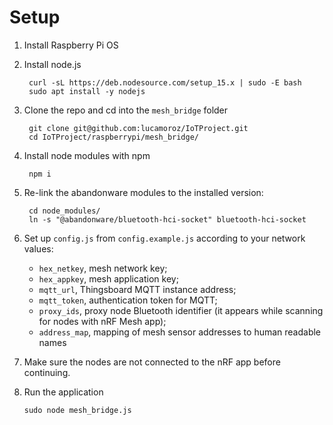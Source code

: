 # Setup

1. Install Raspberry Pi OS

5. Install node.js

        curl -sL https://deb.nodesource.com/setup_15.x | sudo -E bash     
        sudo apt install -y nodejs

6. Clone the repo and cd into the `mesh_bridge` folder

        git clone git@github.com:lucamoroz/IoTProject.git
        cd IoTProject/raspberrypi/mesh_bridge/

7. Install node modules with npm

        npm i

8. Re-link the abandonware modules to the installed version:

        cd node_modules/
        ln -s "@abandonware/bluetooth-hci-socket" bluetooth-hci-socket
        
9. Set up `config.js` from `config.example.js` according to your network values:

   - `hex_netkey`, mesh network key; 
   - `hex_appkey`, mesh application key;
   - `mqtt_url`, Thingsboard MQTT instance address;
   - `mqtt_token`, authentication token for MQTT;
   - `proxy_ids`, proxy node Bluetooth identifier (it appears while scanning for nodes with nRF Mesh app);
   - `address_map`, mapping of mesh sensor addresses to human readable names

10. Make sure the nodes are not connected to the nRF app before continuing.

11. Run the application

        sudo node mesh_bridge.js
